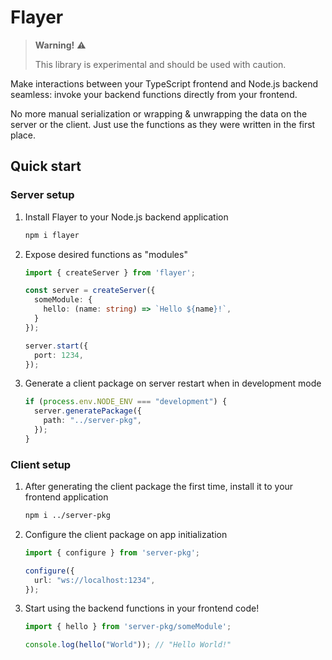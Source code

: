 # Flayer

> **Warning!** ⚠️
>
> This library is experimental and should be used with caution.
>

Make interactions between your TypeScript frontend and Node.js backend seamless: invoke your backend functions directly from your frontend.

No more manual serialization or wrapping & unwrapping the data on the server or the client. Just use the functions as they were written in the first place.

## Quick start

### Server setup

1. Install Flayer to your Node.js backend application
    ```bash
    npm i flayer
    ```
2. Expose desired functions as "modules"
    ```ts
    import { createServer } from 'flayer';

    const server = createServer({
      someModule: {
        hello: (name: string) => `Hello ${name}!`,
      }
    });

    server.start({
      port: 1234,
    });
    ```
3. Generate a client package on server restart when in development mode
    ```ts
    if (process.env.NODE_ENV === "development") {
      server.generatePackage({
        path: "../server-pkg",
      });
    }
    ```

### Client setup

1. After generating the client package the first time, install it to your frontend application
    ```bash
    npm i ../server-pkg
    ```
2. Configure the client package on app initialization
    ```ts
    import { configure } from 'server-pkg';

    configure({
      url: "ws://localhost:1234",
    });
    ```
3. Start using the backend functions in your frontend code!
    ```ts
    import { hello } from 'server-pkg/someModule';

    console.log(hello("World")); // "Hello World!"
    ```
